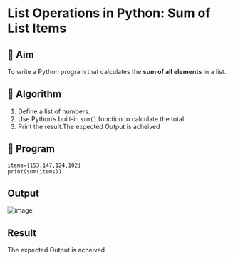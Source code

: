 # List Operations in Python: Sum of List Items

## 🎯 Aim
To write a Python program that calculates the **sum of all elements** in a list.

## 🧠 Algorithm
1. Define a list of numbers.
2. Use Python’s built-in `sum()` function to calculate the total.
3. Print the result.The expected Output is acheived

## 🧾 Program

```
items=[153,147,124,102]
print(sum(items))

```

## Output
![image](https://github.com/user-attachments/assets/1ba73595-f4bd-45df-915b-079a8909d653)

## Result
The expected Output is acheived
